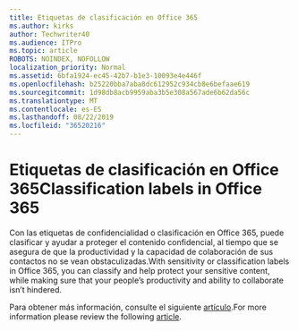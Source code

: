 ```yaml
---
title: Etiquetas de clasificación en Office 365
ms.author: kirks
author: Techwriter40
ms.audience: ITPro
ms.topic: article
ROBOTS: NOINDEX, NOFOLLOW
localization_priority: Normal
ms.assetid: 6bfa1924-ec45-42b7-b1e3-10093e4e446f
ms.openlocfilehash: b25220bba7aba8dc612952c934cb8e6befaae619
ms.sourcegitcommit: 1d98db8acb9959aba3b5e308a567ade6b62da56c
ms.translationtype: MT
ms.contentlocale: es-ES
ms.lasthandoff: 08/22/2019
ms.locfileid: "36520216"
---
```

# <a name="classification-labels-in-office-365"></a><span data-ttu-id="a4418-102">Etiquetas de clasificación en Office 365</span><span class="sxs-lookup"><span data-stu-id="a4418-102">Classification labels in Office 365</span></span>

<span data-ttu-id="a4418-103">Con las etiquetas de confidencialidad o clasificación en Office 365, puede clasificar y ayudar a proteger el contenido confidencial, al tiempo que se asegura de que la productividad y la capacidad de colaboración de sus contactos no se vean obstaculizadas.</span><span class="sxs-lookup"><span data-stu-id="a4418-103">With sensitivity or classification labels in Office 365, you can classify and help protect your sensitive content, while making sure that your people’s productivity and ability to collaborate isn’t hindered.</span></span>

<span data-ttu-id="a4418-104">Para obtener más información, consulte el siguiente [artículo](https://docs.microsoft.com/office365/securitycompliance/sensitivity-labels).</span><span class="sxs-lookup"><span data-stu-id="a4418-104">For more information please review the following [article](https://docs.microsoft.com/office365/securitycompliance/sensitivity-labels).</span></span>
